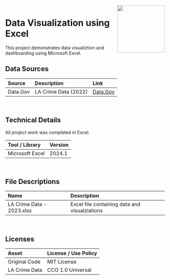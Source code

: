<img align="right" height="150" src="https://user-images.githubusercontent.com/107127279/233161463-b4e5627d-1258-4050-80d2-d83a2abd50e7.png">

# Data Visualization using Excel
This project demonstrates data visualiztion and dashboarding using Microsoft Excel.
</br> 

## Data Sources

| Source                                 | Description            | Link                                                                                |
| :------------------------------------- | :--------------------- | :---------------------------------------------------------------------------------- |
| Data.Gov                               | LA Crime Data (2022)   | [Data.Gov](https://catalog.data.gov/dataset/crime-data-from-2020-to-present)        |

</br> 

## Technical Details
All project work was completed in Excel. <br/>


| Tool / Library                    | Version |
| :-------------------------------  | :------ |
| Microsoft Excel                   | 2024.1  |

</br> 

## File Descriptions

| Name                                       | Description                                                                    |
| :----------------------------------------- | :----------------------------------------------------------------------------- |
| LA Crime Data - 2023.xlsx                  | Excel file containing data and visualziations                                  |


</br>

## Licenses

| Asset                                    | License / Use Policy         |
| :--------------------------------------- | :--------------------------- |
| Original Code                            | MIT License                  |
| LA Crime Data                            | CCO 1.0 Universal            |

